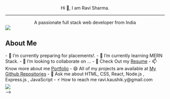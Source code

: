 <div>
    
<div id="Heading_Name" align="center">
Hi 👋, I am Ravi Sharma.  
<hr>
A passionate full stack web developer from India
</div>
<img src='https://raw.githubusercontent.com/andreasbm/readme/master/assets/lines/colored.png' />    
<div display="flex">
<div>
<h2> About Me </h2>
- 🔭 I’m currently preparing for placements!.
- 🌱 I’m currently learning MERN Stack.
- 👯 I’m looking to collaborate on ...
- 🤔 Check Out my <a href="https://drive.google.com/file/d/1VkGzotDBg9Qxjg6y4sVN58YcDNxE0zYV/view?usp=sharing">Resume</a>
- 📫  Know more about me <a href="https://ravi80595.github.io/">Portfolio</a>
- 😄 All of my projects are available at
<a href="https://github.com/Ravi80595">My Github Repositories</a>
- 💬 Ask me about HTML, CSS, React, Node.js , Express.js , JavaScript
- ⚡ How to reach me ravi.kaushik.y@gmail.com
</div>
<div>
<img src='https://github.com/Adam-pw/Adam-pw/raw/main/animation_500_kxa883sd.gif' />  </div>
</div>
    
<!-- <div id="header" align="center">
  <img src="https://media.giphy.com/media/M9gbBd9nbDrOTu1Mqx/giphy.gif" width="100"/>
</div> -->


</div>
<!--
**Ravi80595/Ravi80595** is a ✨ _special_ ✨ repository because its `README.md` (this file) appears on your GitHub profile.

<!-- Here are some ideas to get you started:

- 🔭 I’m currently working on ...
- 🌱 I’m currently learning ...
- 👯 I’m looking to collaborate on ...
- 🤔 I’m looking for help with ...
- 💬 Ask me about ...
- 📫 How to reach me: ...
- 😄 Pronouns: ...
- ⚡ Fun fact: ...
--> -->
